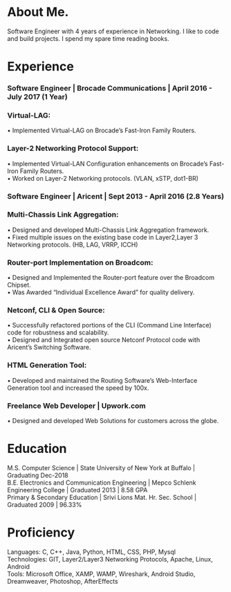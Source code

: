 # About Me.
Software Engineer with 4 years of experience in Networking. I like to code and build projects. I spend my spare time reading books.
# Experience
### Software Engineer | Brocade Communications | April 2016 - July 2017 (1 Year)
### Virtual-LAG:
• Implemented Virtual-LAG on Brocade’s Fast-Iron Family Routers.
### Layer-2 Networking Protocol Support:
• Implemented Virtual-LAN Configuration enhancements on Brocade’s Fast-Iron Family Routers.<br />
• Worked on Layer-2 Networking protocols. (VLAN, xSTP, dot1-BR)

### Software Engineer | Aricent | Sept 2013 - April 2016 (2.8 Years)
### Multi-Chassis Link Aggregation:
• Designed and developed Multi-Chassis Link Aggregation framework.<br />
• Fixed multiple issues on the existing base code in Layer2,Layer 3 Networking protocols. (HB, LAG, VRRP, ICCH)
### Router-port Implementation on Broadcom:
• Designed and Implemented the Router-port feature over the Broadcom Chipset.<br />
• Was Awarded “Individual Excellence Award” for quality delivery.
### Netconf, CLI & Open Source:
• Successfully refactored portions of the CLI (Command Line Interface) code for robustness and scalability.<br />
• Designed and Integrated open source Netconf Protocol code with Aricent’s Switching Software.
### HTML Generation Tool:
• Developed and maintained the Routing Software’s Web-Interface Generation tool and increased the speed by 100x.

### Freelance Web Developer | Upwork.com
• Designed and developed Web Solutions for customers across the globe.

# Education
M.S. Computer Science | State University of New York at Buffalo | Graduating Dec-2018 <br />
B.E. Electronics and Communication Engineering | Mepco Schlenk Engineering College | Graduated 2013 | 8.58 GPA<br />
Primary & Secondary Education | Srivi Lions Mat. Hr. Sec. School | Graduated 2009 | 96.33% <br />

# Proficiency
Languages: C, C++, Java, Python, HTML, CSS, PHP, Mysql<br />
Technologies: GIT, Layer2/Layer3 Networking Protocols, Apache, Linux, Android<br />
Tools: Microsoft Office, XAMP, WAMP, Wireshark, Android Studio, Dreamweaver, Photoshop, AfterEffects<br />

